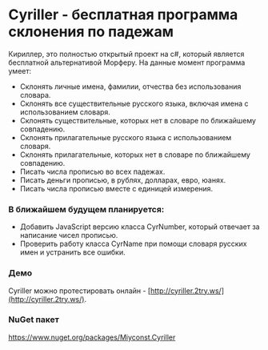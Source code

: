 Cyriller - бесплатная программа склонения по падежам
========

Кириллер, это полностью открытый проект на c#, который является бесплатной альтернативой Морферу. 
На данные момент программа умеет:

* Склонять личные имена, фамилии, отчества без использования словара.
* Склонять все существительные русского языка, включая имена с использованием словаря.
* Склонять существительные, которых нет в словаре по ближайшему совпадению.
* Склонять прилагательные русского языка с использованием словаря.
* Склонять прилагательные, которых нет в словаре по ближайшему совпадению.
* Писать числа прописью во всех падежах.
* Писать деньги прописью, в рублях, долларах, евро, юанях.
* Писать числа прописью вместе с единицей измерения.

### В ближайшем будущем планируется:

* Добавить JavaScript версию класса CyrNumber, который отвечает за написание чисел прописью.
* Проверить работу класса CyrName при помощи словаря русских имен и устранить все ошибки.

### Демо

Cyriller можно протестировать онлайн - [http://cyriller.2try.ws/](http://cyriller.2try.ws/).

### NuGet пакет

https://www.nuget.org/packages/Miyconst.Cyriller
